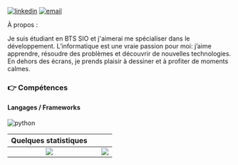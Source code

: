 [![linkedin](https://img.shields.io/badge/linkedin--lightgrey?style=social&logo=linkedin)]([[https://www.linkedin.com/in/philippartstephane/](https://www.linkedin.com/in/manley-bouille/)](https://www.linkedin.com/in/manley-bouille/))
[![email](https://img.shields.io/badge/email--lightgrey?style=social&logo=gmail)](manley-bouille@outlook.fr)

À propos :

Je suis étudiant en BTS SIO et j'aimerai me spécialiser dans le développement.
L’informatique est une vraie passion pour moi: j’aime apprendre, résoudre des problèmes et découvrir de nouvelles technologies. En dehors des écrans, je prends plaisir à dessiner et à profiter de moments calmes.

### :point_right: Compétences

#### Langages / Frameworks
<img src="./assets/images/python-logo.png" alt ="python" title="Python"/>&nbsp;&nbsp;

| Quelques statistiques | | |
| :---: |:---:| :---:|
| ![](https://github-readme-stats.vercel.app/api/top-langs/?username=philippart-s&theme=radical&hide_langs_below=8&count_private=true)     |  | ![](https://github-readme-stats.vercel.app/api?username=philippart-s&show_icons=true&theme=radical&count_private=true) |
